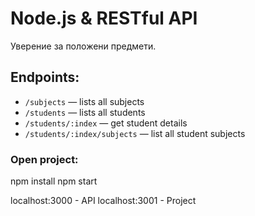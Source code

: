 # Node.js & RESTful API

Уверение за положени предмети.

## Endpoints:

- `/subjects` — lists all subjects
- `/students` — lists all students
- `/students/:index` — get student details
- `/students/:index/subjects` — list all student subjects

### Open project:

npm install
npm start


localhost:3000 - API
localhost:3001 - Project
